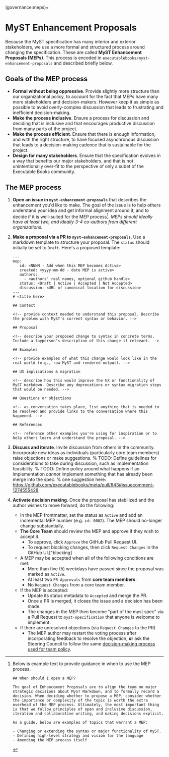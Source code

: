 (governance:meps)=
# MyST Enhancement Proposals

Because the MyST specification has many interior and exterior stakeholders, we use a more formal and structured process around changing the specification.
These are called **MyST Enhancement Proposals (MEPs)**.
This process is encoded in `executablebooks/myst-enhancement-proposals` and described briefly below.

## Goals of the MEP process

- **Formal without being oppressive**. Provide slightly more structure than our organizational policy, to account for the fact that MEPs have many more stakeholders and decision-makers. However keep it as simple as possible to avoid overly-complex discussion that leads to frustrating and inefficient decision-making.
- **Make the process inclusive**. Ensure a process for discussion and deciding that is inclusive and that encourages productive discussion from many parts of the project.
- **Make the process efficient**. Ensure that there is enough information, and with the right structure, to have focused asynchronous discussion that leads to a decision-making cadence that is sustainable for the project.
- **Design for many stakeholders**. Ensure that the specification evolves in a way that benefits our major stakeholders, and that is not unintentionally over-fit to the perspective of only a subet of the Executable Books community.

## The MEP process

1. **Open an issue in `myst-enhancement-proposals`** that describes the enhancement you'd like to make. The goal of the issue is to help others understand your idea and get informal alignment around it, and to decide if it is well-suited for the MEP process[^when-mep]. _MEPs should ideally have at least two, and ideally 3-4 co-authors from different organizations._
2. **Make a proposal via a PR to `myst-enhancement-proposals`**. Use a markdown template to structure your proposal. The `status` should initially be set to `Draft`. Here's a proposed template:
   
   ```
   ---
   mep:
      id: <NNNN - Add when this MEP becomes Active>
      created: <yyyy-mm-dd - date MEP is active>
      authors:
        - <authors' real names, optional github handle>
      status: <Draft | Active | Accepted | Not Accepted>
      discussion: <URL of canonical location for discussion>
   ---
   # <title here>

   ## Context
   
   <!-- provide context needed to understand this proposal. Describe the problem with MyST's current syntax or behavior. -->
   
   ## Proposal
   
   <!-- describe your proposed change to syntax in concrete terms. Include a layperson's description of this change if relevant. -->
   
   ## Examples
   
   <!-- provide examples of what this change would look like in the real world (e.g., raw MyST and rendered output). -->
   
   ## UX implications & migration
   
   <!-- describe how this would improve the UX or functionality of MyST markdown. Describe any deprecations or syntax migration steps that would be needed. -->
   
   ## Questions or objections
   
   <!-- as conversation takes place, list anything that is needed to be resolved and provide links to the conversation where this happened. -->
   
   ## References
   
   <!-- reference other examples you're using for inspiration or to help others learn and understand the proposal. -->
   ```
4. **Discuss and iterate**. Invite discussion from others in the community. Incorporate new ideas as individuals (particularly core team members) raise objections or make suggestions.
   % TODO: Define guidelines for considerations to take during discussion, such as implementation feasibility.
   % TODO: Define policy around what happens if an implementation _cannot_ implement something that has already been merge into the spec.
   % one suggestion here: https://github.com/executablebooks/meta/pull/843#issuecomment-1274555428
5. **Activate decision making**. Once the proposal has stabilized and the author wishes to move forward, do the following:
   - In the MEP frontmatter, set the status as `Active` and add an incremental MEP number (e.g. `id: 0002`). The MEP should no-longer change substantially.
   - **The Core Team** should review the MEP and approve if they wish to accept it.
     - To approve, click `Approve` the GitHub Pull Request UI.
     - To request blocking changes, then click `Request Changes` in the GitHub UI.[^blocking]
   - A MEP may be accepted when all of the following conditions are met:
     - More than five (5) weekdays have passed since the proposal was marked as `Active`.
     - At least two `PR Approvals` from **core team members**.
     - No `Request Changes` from a core team member.
   - If the MEP is accepted:
     - Update its status metadata to `Accepted` and merge the PR.
     - Once a PR is merged, it closes the issue and a decision has been made.
     - The changes in the MEP then become "part of the myst spec" via a Pull Request to `myst-specification` that anyone is welcome to implement.
   - If there are unresolved objections (via `Request Changes` to the PR)
     - The MEP author may restart the voting process after incorporating feedback to resolve the objection, **or** ask the Steering Council to follow the same [decision-making process used for team policy](governance:policy-decision).


[^when-mep]: Below is example text to provide guidance in when to use the MEP process.

    ```
    ## When should I open a MEP?

    The goal of Enhancement Proposals are to align the team on major strategic decisions about MyST Markdown, and to formally record a decision. When deciding whether to propose a MEP, consider whether the importance or complexity of the topic is worth the extra overhead of the MEP process. Ultimately, the most important thing is that we follow principles of open and inclusive discussion, iteration and collaborative writing, and making decisions explicit.

    As a guide, below are examples of topics that warrant a MEP:

    - Changing or extending the syntax or major functionality of MyST.
    - Defining high-level strategy and vision for the language
    - Amending the MEP process itself
    ```
